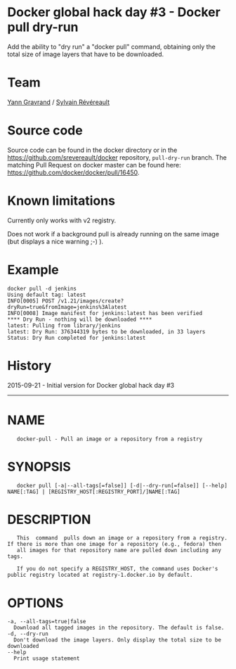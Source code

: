 # Docker global hack day #3 - Docker pull dry-run

Add the ability to "dry run" a "docker pull" command, obtaining only the total size of image layers that have to be downloaded.

# Team

[Yann Gravrand](https://twitter.com/ygravrand) / [Sylvain Révéreault](https://twitter.com/srevereault)

# Source code

Source code can be found in the docker directory or in the https://github.com/srevereault/docker repository, ``pull-dry-run`` branch. The matching Pull Request on docker master can be found here: https://github.com/docker/docker/pull/16450.

# Known limitations

Currently only works with v2 registry.

Does not work if a background pull is already running on the same image (but displays a nice warning ;-) ).

# Example

```
docker pull -d jenkins
Using default tag: latest
INFO[0005] POST /v1.21/images/create?dryRun=true&fromImage=jenkins%3Alatest
INFO[0008] Image manifest for jenkins:latest has been verified
**** Dry Run - nothing will be downloaded ****
latest: Pulling from library/jenkins
latest: Dry Run: 376344319 bytes to be downloaded, in 33 layers
Status: Dry Run completed for jenkins:latest
```

# History

2015-09-21 - Initial version for Docker global hack day #3

-------

# NAME
       docker-pull - Pull an image or a repository from a registry

# SYNOPSIS
       docker pull [-a|--all-tags[=false]] [-d|--dry-run[=false]] [--help] NAME[:TAG] | [REGISTRY_HOST[:REGISTRY_PORT]/]NAME[:TAG]

# DESCRIPTION
       This  command  pulls down an image or a repository from a registry. If there is more than one image for a repository (e.g., fedora) then
       all images for that repository name are pulled down including any tags.

       If you do not specify a REGISTRY_HOST, the command uses Docker's public registry located at registry-1.docker.io by default.

# OPTIONS
	-a, --all-tags=true|false
	  Download all tagged images in the repository. The default is false.  
	-d, --dry-run
	  Don't download the image layers. Only display the total size to be downloaded
	--help
	  Print usage statement
